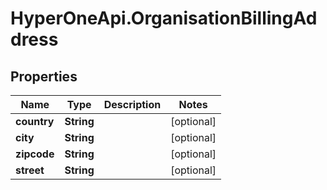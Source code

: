 # HyperOneApi.OrganisationBillingAddress

## Properties
Name | Type | Description | Notes
------------ | ------------- | ------------- | -------------
**country** | **String** |  | [optional] 
**city** | **String** |  | [optional] 
**zipcode** | **String** |  | [optional] 
**street** | **String** |  | [optional] 


